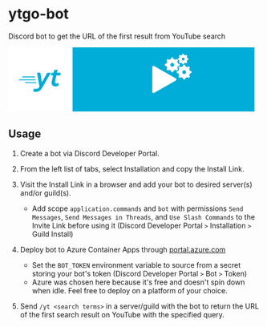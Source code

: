 # ytgo-bot

Discord bot to get the URL of the first result from YouTube search

<img height="128px" width="128px" src="./ytgo.png" alt="ytgo logo"><img height="128px" src="./ytgo-banner.png" alt="ytgo banner">

## Usage

1. Create a bot via Discord Developer Portal.

2. From the left list of tabs, select Installation and copy the Install Link.

3. Visit the Install Link in a browser and add your bot to desired server(s) and/or guild(s).
    - Add scope `application.commands` and `bot` with permissions `Send Messages`, `Send Messages in Threads`, and `Use Slash Commands` to the Invite Link before using it (Discord Developer Portal `>` Installation `>` Guild Install)

4. Deploy bot to Azure Container Apps through [portal.azure.com](https://portal.azure.com)
    - Set the `BOT_TOKEN` environment variable to source from a secret storing your bot's token (Discord Developer Portal `>` Bot `>` Token)
    - Azure was chosen here because it's free and doesn't spin down when idle. Feel free to deploy on a platform of your choice.

5. Send `/yt <search terms>` in a server/guild with the bot to return the URL of the first search result on YouTube with the specified query.
